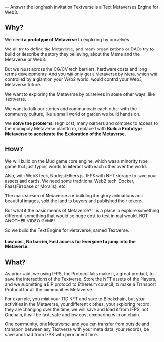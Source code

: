 -- Answer the longhash invitation
Textverse is a Text Metaverses Engine for Web3.

## Why?

We need **a prototype of Metaverse** to exploring by ourselves .

We all try to define the Metaverse, and many organizations or DAOs try to build or describe the story they believing, about the Meme and the Metaverse or Web3.

But we must across the CG/CV tech barriers, hardware costs and long terms developments. And you will only get a Metaverse by Meta, which will  controlled by a giant on  your Web2 world, would control your Web3, Metaverse future.

We want to exploring the Metaverse by ourselves in some other ways, like Textverse.

We want to talk our stories and communicate each other with the community culture, like a small world or garden we build hands on.

We **solve the problems**: High cost, many barriers and complex to access to the monopoly Metaverse plantform, replaced with **Build a Prototype Metaverse to accelerate the Exploration of the Metaverse.**

## How?

We will build on the Mud game core engine, which was a minority type game  that just typing words to interact with each other over the world.

Also, with Web3 tech, Nodejs/Ethers.js, IFPS with NFT.storage to save your assets and cards. We need some traditional Web2 tech, Docker, Faas(Firebase or Morails), etc.

The main stream of Metaverse are building the glory animations and beautiful images, sold the land to buyers and published their tokens.

But what it the basic means of Metaverse? It is a place to explore something different, something that would be huge cost to test in real would. NOT ANOTHER VIDEO GAME!

So we build the Text Engine for Metaverse, named Textverse.

#### **Low cost, No barrier, Fast access for Everyone to jump into the Metaverse.**

## What?

As prior said, we using IFPS, the Protocol labs make it, a great product, to save the interactions of the Textverse. Store the NFT assets of the Players, and we  submitting a EIP protocol to Ethereum council, to make a Transport Protocol for all the communities Metaverse.

For example, you mint your TID NFT and save to Blockchain, but your activities in the Metaverse, your different clothes, your exploring record, they are changing over the time, we will save and load it from IFPS, not Onchain, it will be fast, safe and low cost comparing with on chain.

One community, one Metaverse, and you can transfer from outside and transport between any Textverse with your meta data, your records, be save and load from IFPS with permanent time.